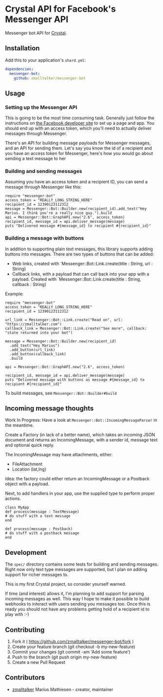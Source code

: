 # Crystal API for Facebook's Messenger API

Messenger bot API for [Crystal](http://crystal-lang.org/).

## Installation


Add this to your application's `shard.yml`:

```yaml
dependencies:
  messenger-bot:
    github: zmalltalker/messenger-bot
```


## Usage

### Setting up the Messenger API

This is going to be the most time consuming task. Generally just
follow the instructions on
[the Facebook developer site](https://developers.facebook.com/docs/messenger-platform/quickstart)
to set up a page and app. You should end up with an access token,
which you'll need to actually deliver messages through Messenger.

There's an API for building message payloads for Messenger messages, and an API for sending them.
Let's say you know the id of a recipient and you have an access token
for Messenger, here's how you would go about sending a text message to
her

### Building and sending messages

Assuming you have an access token and a recipient ID, you can send a
message through Messenger like this:


```crystal
require "messenger-bot"
access_token = "REALLY_LONG_STRING_HERE"
recipient_id = 12390123112312
message = Messenger::Bot::Builder.new(recipient_id).add_text("Hey Marius. I think you're a really nice guy.").build
api = Messenger::Bot::GraphAPI.new("2.6", access_token)
recipient_id, message_id = api.deliver_message(message)
puts "Delivered message #{message_id} to recipient #{recipient_id}"

```

### Building a message with buttons

In addition to supporting plain text messages, this library supports
adding buttons into messages. There are two types of buttons that can
be added:

* Web links, created with `Messenger::Bot::Link.create(title : String,
url : String)
* Callback links, with a payload that can call back into your app with
  a payload. Created with `Messenger::Bot::Link.create(title : String,
  callback : String)

Example:

```crystal
require "messenger-bot"
access_token = "REALLY_LONG_STRING_HERE"
recipient_id = 12390123112312

url_link = Messenger::Bot::Link.create("Read on", url:
"https://zmalltalker.com")
callback_link = Messenger::Bot::Link.create("See more", callback:
"state returned into your bot")

message = Messenger::Bot::Builder.new(recipient_id)
  .add_text("Hey Marius")
  .add_button(url_link)
  .add_button(callback_link)
  .build

api = Messenger::Bot::GraphAPI.new("2.6", access_token)

recipient_id, message_id = api.deliver_message(message)
puts "Delivered message with buttons as message #{message_id} to recipient #{recipient_id}"
```

To build messages, see `Messenger::Bot::Builder#build`

## Incoming message thoughts

Work In Progress: Have a look at
`Messenger::Bot::IncomingMessageParser` in the meantime.

Create a Factory (in lack of a better name), which takes an incoming
JSON document and returns an IncomingMessage, with a sender id,
message text and optional quick reply.

The IncomingMessage may have attachments, either:
* FileAttachment
* Location (lat,lng)

Idea: the factory could either return an IncomingMessage or a Postback
object with a payload.

Next, to add handlers in your app, use the supplied type to perform
proper actions.

```crystal
class MyApp
def process(message : TextMessage)
# do stuff with a text message
end

def process(message : Postback)
# do stuff with a postback message
end
```

## Development

The `spec/` directory contains some tests for building and sending
messages. Right now only text type messages are supported, but I plan
on adding support for richer messages to.

This is my first Crystal project, so consider yourself warned.

If time (and interest) allows it, I'm planning to add support for
parsing incoming messages as well. This way I hope to make it possible
to build webhooks to interact with users sending you messages
too. Once this is ready you should not have any problems getting hold
of a recipient id to play with :-)

## Contributing

1. Fork it ( https://github.com/zmalltalker/messenger-bot/fork )
2. Create your feature branch (git checkout -b my-new-feature)
3. Commit your changes (git commit -am 'Add some feature')
4. Push to the branch (git push origin my-new-feature)
5. Create a new Pull Request

## Contributors

- [zmalltalker](https://github.com/zmalltalker) Marius Mathiesen - creator, maintainer
